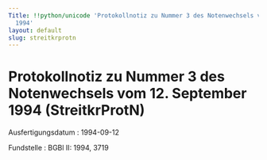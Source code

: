 ```yaml
---
Title: !!python/unicode 'Protokollnotiz zu Nummer 3 des Notenwechsels vom 12. September
  1994'
layout: default
slug: streitkrprotn
---
```


# Protokollnotiz zu Nummer 3 des Notenwechsels vom 12. September 1994 (StreitkrProtN)

Ausfertigungsdatum
:   1994-09-12

Fundstelle
:   BGBl II: 1994, 3719

